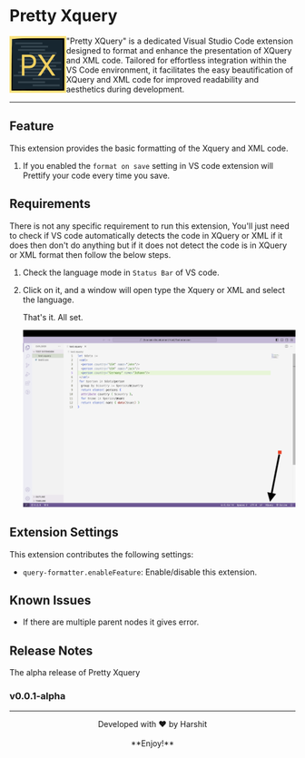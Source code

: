 # Pretty Xquery

<img align="left" width="100" height="100" src="media/Pretty-Xquery.png">


"Pretty XQuery" is a dedicated Visual Studio Code extension designed to format and enhance the presentation of XQuery and XML code. Tailored for effortless integration within the VS Code environment, it facilitates the easy beautification of XQuery and XML code for improved readability and aesthetics during development.


---


## Feature

This extension provides the basic formatting of the Xquery and XML code.

1. If you enabled the `format on save` setting in VS code extension will Prettify your code every time you save.

## Requirements

There is not any specific requirement to run this extension, You'll just need to check if VS code automatically detects the code in XQuery or XML if it does then don't do anything but if it does not detect the code is in XQuery or XML format then follow the below steps.

1. Check the language mode in `Status Bar` of VS code.

2. Click on it, and a window will open type the Xquery or XML and select the language.

   That's it. All set.

   [![Watch the video](media/video-thumbnil.png)](media/languageMode.mov)
   
## Extension Settings

This extension contributes the following settings:

* `query-formatter.enableFeature`: Enable/disable this extension.

## Known Issues

* If there are multiple parent nodes it gives error.

## Release Notes

The alpha release of Pretty Xquery

### v0.0.1-alpha

---

<div align="center"> Developed with ❤️ by Harshit </div>
<br>
<div align="center"> **Enjoy!** </div>
